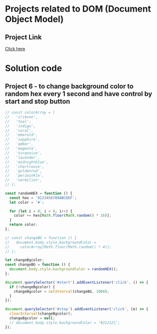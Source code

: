 # Projects related to DOM (Document Object Model)

## Project Link
[Click here](https://stackblitz.com/edit/dom-project-chaiaurcode-frdl7i5u?file=5-keyboard%2Findex.html,5-keyboard%2Fchaiaurcode.js,6-unlimitedColors%2Fchaiaurcode.js)

# Solution code

## Project 6 - to change background color to random hex every 1 second and have control by start and stop button

```javascript
// const colorArray = [
//   'crimson',
//   'teal',
//   'indigo',
//   'coral',
//   'emerald',
//   'sapphire',
//   'amber',
//   'magenta',
//   'turquoise',
//   'lavender',
//   'midnightblue',
//   'chartreuse',
//   'goldenrod',
//   'periwinkle',
//   'vermilion',
// ];

const randomHEX = function () {
  const hex = '0123456789ABCDEF';
  let color = '#';

  for (let i = 0; i < 6; i++) {
    color += hex[Math.floor(Math.random() * 16)];
  }
  return color;
};

// const changeBG = function () {
//   document.body.style.backgroundColor =
//     colorArray[Math.floor(Math.random() * 4)];
// };

let changeBgcolor;
const changeBG = function () {
  document.body.style.backgroundColor = randomHEX();
};

document.querySelector('#start').addEventListener('click', () => {
  if (!changeBgcolor) {
    changeBgcolor = setInterval(changeBG, 1000);
  }
});

document.querySelector('#stop').addEventListener('click', (e) => {
  clearInterval(changeBgcolor);
  changeBgcolor = null;
  // document.body.style.backgroundColor = '#212121';
});

```